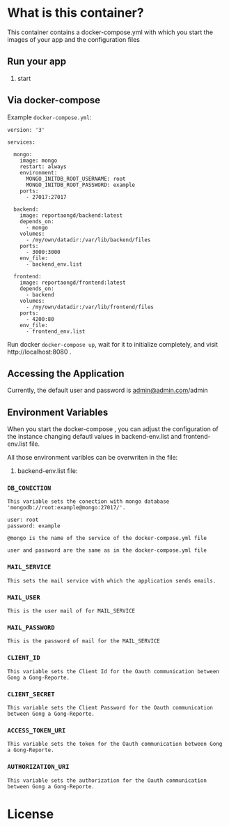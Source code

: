 
# What is this container?

This container contains a docker-compose.yml with which you start the images of your app and the configuration files

## Run your app

1.	start

## Via docker-compose
Example `docker-compose.yml`:


```console
version: '3'

services:

  mongo:
    image: mongo
    restart: always
    environment:
      MONGO_INITDB_ROOT_USERNAME: root
      MONGO_INITDB_ROOT_PASSWORD: example
    ports:
      - 27017:27017

  backend:
    image: reportaongd/backend:latest
    depends_on:
      - mongo
    volumes:
      - /my/own/datadir:/var/lib/backend/files
    ports:
      - 3000:3000
    env_file:
      - backend_env.list

  frontend:
    image: reportaongd/frontend:latest
    depends_on:
      - backend
    volumes:
      - /my/own/datadir:/var/lib/frontend/files
    ports:
      - 4200:80
    env_file:
      - frontend_env.list
```

Run docker `docker-compose up`, wait for it to initialize completely, and visit http://localhost:8080 .


## Accessing the Application

Currently, the default user and password is admin@admin.com/admin

## Environment Variables

When you start the docker-compose , you can adjust the configuration of the instance changing defautl values in backend-env.list and frontend-env.list file.

All those environment varibles can be overwriten in the file:


1. backend-env.list file:

### `DB_CONECTION`

	This variable sets the conection with mongo database 'mongodb://root:example@mongo:27017/'.

	user: root
	password: example

	@mongo is the name of the service of the docker-compose.yml file

	user and password are the same as in the docker-compose.yml file

### `MAIL_SERVICE`

	This sets the mail service with which the application sends emails.

### `MAIL_USER`

	This is the user mail of for MAIL_SERVICE

### `MAIL_PASSWORD`

	This is the password of mail for the MAIL_SERVICE

### `CLIENT_ID`

	This variable sets the Client Id for the Oauth communication between Gong a Gong-Reporte.

### `CLIENT_SECRET`

	This variable sets the Client Password for the Oauth communication between Gong a Gong-Reporte.


### `ACCESS_TOKEN_URI`

	This variable sets the token for the Oauth communication between Gong a Gong-Reporte.

### `AUTHORIZATION_URI`

	This variable sets the authorization for the Oauth communication between Gong a Gong-Reporte.

# License




